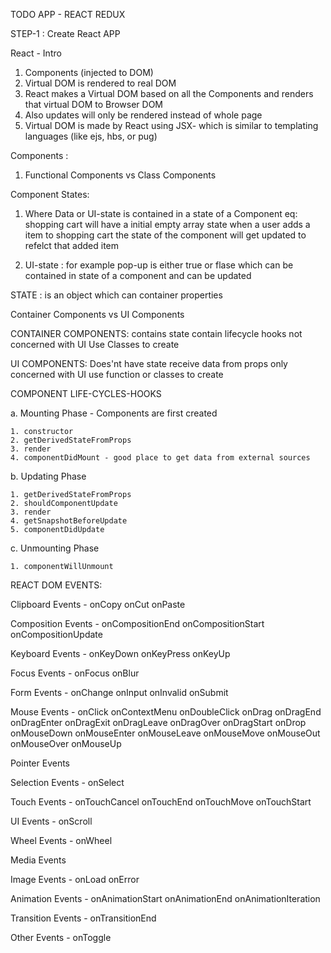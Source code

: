 TODO APP - REACT REDUX 

STEP-1 : Create React APP

React - Intro
1. Components (injected to DOM)
2. Virtual DOM is rendered to real DOM
3. React makes a Virtual DOM based on all the Components and renders that virtual DOM to Browser DOM
4. Also updates will only be rendered instead of whole page
5. Virtual DOM is made by React using JSX- which is similar to templating languages (like ejs, hbs, or pug)

Components :
1. Functional Components   vs   Class Components

Component States:

1. Where Data or UI-state is contained in a state of a Component
eq: shopping cart will have a initial empty array state
when a user adds a item to shopping cart the state of the component will get updated to refelct that added item

2. UI-state : for example pop-up is either true or flase which can be contained in state of a component and can be updated

STATE : is an object which can container properties

Container Components vs UI Components

CONTAINER COMPONENTS:
contains state
contain lifecycle hooks
not concerned with UI
Use Classes to create

UI COMPONENTS:
Does'nt have state
receive data from props
only concerned with UI
use function or classes to create

COMPONENT LIFE-CYCLES-HOOKS

a. Mounting Phase - Components are first created

    1. constructor
    2. getDerivedStateFromProps
    3. render
    4. componentDidMount - good place to get data from external sources

b. Updating Phase
 
    1. getDerivedStateFromProps
    2. shouldComponentUpdate
    3. render
    4. getSnapshotBeforeUpdate
    5. componentDidUpdate

c. Unmounting Phase

    1. componentWillUnmount



REACT DOM EVENTS:

Clipboard Events - onCopy onCut onPaste

Composition Events - onCompositionEnd onCompositionStart onCompositionUpdate

Keyboard Events - onKeyDown onKeyPress onKeyUp

Focus Events - onFocus onBlur

Form Events - onChange onInput onInvalid onSubmit

Mouse Events - onClick onContextMenu onDoubleClick onDrag onDragEnd onDragEnter onDragExit
                onDragLeave onDragOver onDragStart onDrop onMouseDown onMouseEnter onMouseLeave
                onMouseMove onMouseOut onMouseOver onMouseUp

Pointer Events

Selection Events - onSelect

Touch Events - onTouchCancel onTouchEnd onTouchMove onTouchStart

UI Events - onScroll

Wheel Events - onWheel

Media Events

Image Events - onLoad onError

Animation Events - onAnimationStart onAnimationEnd onAnimationIteration

Transition Events - onTransitionEnd

Other Events - onToggle
